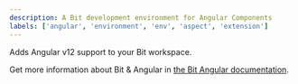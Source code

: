 ```yaml
---
description: A Bit development environment for Angular Components
labels: ['angular', 'environment', 'env', 'aspect', 'extension']
---
```


Adds Angular v12 support to your Bit workspace.

Get more information about Bit & Angular in [the Bit Angular documentation](https://bit.dev/docs/angular-introduction).
